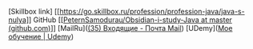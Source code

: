 [Skillbox link] [[https://go.skillbox.ru/profession/profession-java/java-s-nulya]]
GitHub [[[PeternSamodurau/Obsidian-i-study-Java at master (github.com)](https://github.com/PeternSamodurau/Obsidian-i-study-Java/tree/master)]]
[MailRu]([(35) Входящие - Почта Mail](https://e.mail.ru/inbox/?app_id_mytracker=58519&authid=m5fb66xp.hq&back=1&dwhsplit=s10273.b1ss12743s&from=login%2Cnavi&x-login-auth=1))
[UDemy]([Мое обучение | Udemy](https://www.udemy.com/home/my-courses/learning/))